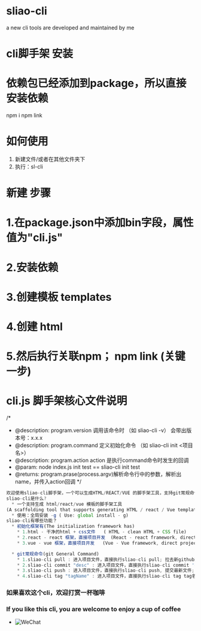 # sliao-cli
a new cli tools are developed and maintained by me

# cli脚手架 安装
<!-- 
npm i inquirer
npm i ejs
npm link 
-->
# 依赖包已经添加到package，所以直接安装依赖
npm i
npm link 


# 如何使用
1. 新建文件/或者在其他文件夹下
2. 执行：sl-cli
<!-- 即可生成文件 -->


# 新建 步骤
# 1.在package.json中添加bin字段，属性值为"cli.js"
# 2.安装依赖
<!-- 引入inquirer 包
npm i inquirer
因为我们还用到了ejs, 所以引入ejs 
npm i ejs -->
# 3.创建模板 templates
# 4.创建 html
# 5.然后执行关联npm； npm link  (关键一步)


# cli.js 脚手架核心文件说明
/*
 * @description: program.version 调用该命令时 （如 sliao-cli -v） 会带出版本号：x.x.x
 * @description: program.command 定义初始化命令 （如 sliao-cli init <项目名>）
 * @description:  program.action action 是执行command命令时发生的回调
 * @param:  node index.js    init test == sliao-cli init test
 * @returns:  program.prase(process.argv)解析命令行中的参数，解析出name，并传入action回调
 */



```js
欢迎使用sliao-cli脚手架，一个可以生成HTML/REACT/VUE 的脚手架工具，支持git常规命令；
sliao-cli是什么?
  * 一个支持生成 html/react/vue 模板的脚手架工具
(A scaffolding tool that supports generating HTML / react / Vue templates;)
  * 使用：全局安装 -g ( Use: global install - g)
sliao-cli有哪些功能？
  * 初始化框架有(The initialization framework has)
    * 1.html - 干净的html + css文件   ( HTML - clean HTML + CSS file)
    * 2.react - react 框架，直接项目开发  (React - react framework, direct project development)
    * 3.vue - vue 框架，直接项目开发   (Vue - Vue framework, direct project development)

  * git常规命令(git General Command)
    * 1.sliao-cli pull : 进入项目文件，直接执行sliao-cli pull; 拉去新github新代码;
    * 2.sliao-cli commit "desc" : 进入项目文件，直接执行sliao-cli commit '描述文案', commit文件;
    * 3.sliao-cli push : 进入项目文件，直接执行sliao-cli push, 提交最新文件;
    * 4.sliao-cli tag "tagName" : 进入项目文件，直接执行sliao-cli tag tag名, 提交并推送上线，更新最新文件;
```


 ### 如果喜欢这个cli，欢迎打赏一杯咖啡
 ### If you like this cli, you are welcome to enjoy a cup of coffee
  * ![WeChat](http://13culb.com/zhibo/images/pay.jpg)